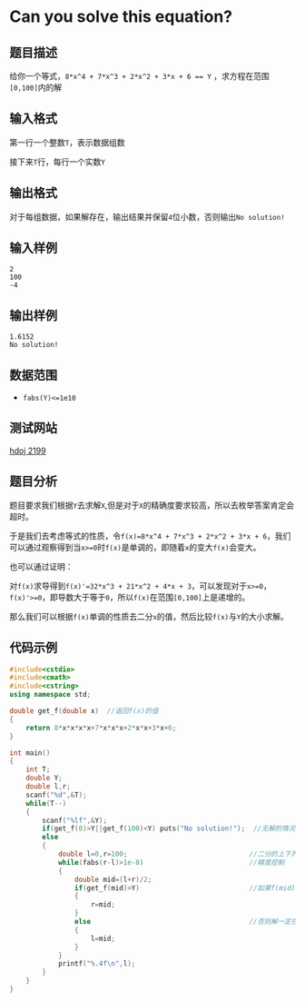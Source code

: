 

# Can you solve this equation?


## 题目描述

给你一个等式，`8*x^4 + 7*x^3 + 2*x^2 + 3*x + 6 == Y` ，求方程在范围`[0,100]`内的解
 
## 输入格式

第一行一个整数`T`，表示数据组数

接下来`T`行，每行一个实数`Y`

## 输出格式

对于每组数据，如果解存在，输出结果并保留`4`位小数，否则输出`No solution!`

## 输入样例

    2
    100
    -4

## 输出样例

    1.6152
    No solution!
    
## 数据范围

- `fabs(Y)<=1e10`

## 测试网站

[hdoj 2199](http://acm.hdu.edu.cn/showproblem.php?pid=2199)

## 题目分析

题目要求我们根据`Y`去求解`X`,但是对于`X`的精确度要求较高，所以去枚举答案肯定会超时。

于是我们去考虑等式的性质，令`f(x)=8*x^4 + 7*x^3 + 2*x^2 + 3*x + 6`，我们可以通过观察得到当`x>=0`时`f(x)`是单调的，即随着`x`的变大`f(x)`会变大。

也可以通过证明：

对`f(x)`求导得到`f(x)'=32*x^3 + 21*x^2 + 4*x + 3`，可以发现对于`x>=0`，`f(x)'>=0`，即导数大于等于`0`，所以`f(x)`在范围`[0,100]`上是递增的。

那么我们可以根据`f(x)`单调的性质去二分`x`的值，然后比较`f(x)`与`Y`的大小求解。

## 代码示例

```c++
#include<cstdio>
#include<cmath>
#include<cstring>
using namespace std;

double get_f(double x)  //返回f(x)的值
{
    return 8*x*x*x*x+7*x*x*x+2*x*x+3*x+6;
}

int main()
{
    int T;
    double Y;
    double l,r;
    scanf("%d",&T);
    while(T--)
    {
        scanf("%lf",&Y);
        if(get_f(0)>Y||get_f(100)<Y) puts("No solution!");  //无解的情况
        else
        {
            double l=0,r=100;                              //二分的上下界
            while(fabs(r-l)>1e-8)                          //精度控制
            {
                double mid=(l+r)/2;      
                if(get_f(mid)>Y)                           //如果f(mid)>Y,那么解一定在[l,mid]内
                {
                    r=mid;
                }
                else                                       //否则解一定在[mid,r]内
                {
                    l=mid;
                }
            }
            printf("%.4f\n",l);
        }
    }
}


```
